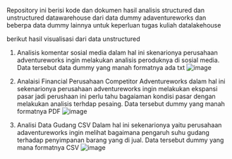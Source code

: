 Repository ini berisi kode dan dokumen hasil analisis structured dan unstructured datawarehouse dari data dummy adaventureworks dan beberpa data dummy lainnya untuk keperluan tugas kuliah datalakehouse 

berikut hasil visualisasi dari data unstructured 
1. Analisis komentar sosial media
   dalam hal ini skenarionya perusahaan adventureworks ingin melakukan analisis peroduknya di sosial media. Data tersebut data dummy yang manah formatnya ada txt 
  ![image](https://github.com/user-attachments/assets/69ff38ac-c122-4f31-a5d4-a6f8162eb93f)

2. Analaisi Financial Perusahaan Competitor Adventureworks
   dalam hal ini sekenarionya perusahaan adventureworks ingin melakukan ekspansi pasar jadi perushaan ini perlu tahu bagaiaman kondisi pasar dengan melakukan analisis terhdap pesaing. Data tersebut dummy yang manah formatnya PDF
   ![image](https://github.com/user-attachments/assets/ebad6dfc-feaf-48f3-835f-3575b0655bc3)

3. Analisi Data Gudang CSV
   Dalam hal ini sekenarionya yaitu perusahaan adaventureworks ingin melihat bagaimana pengaruh suhu gudang terhadap penyimpanan barang yang di jual. Data tersebut dummy yang mana formatnya CSV
   ![image](https://github.com/user-attachments/assets/5259563f-d788-4073-b4e4-d66fd3fa4b96)

